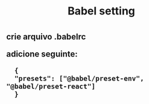 <h1 align="center"> Babel setting <h1>

<h2> crie arquivo .babelrc 
<p> adicione seguinte: 

      {
      "presets": ["@babel/preset-env", "@babel/preset-react"]
      }